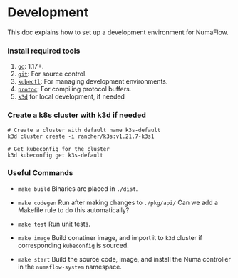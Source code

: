 # Development

This doc explains how to set up a development environment for NumaFlow.

### Install required tools

1. [`go`](https://golang.org/doc/install): 1.17+.
1. [`git`](https://help.github.com/articles/set-up-git/): For source control.
1. [`kubectl`](https://kubernetes.io/docs/tasks/tools/install-kubectl/): For managing development environments.
1. [`protoc`](https://github.com/protocolbuffers/protobuf): For compiling protocol buffers.
1. [`k3d`](https://k3d.io/) for local development, if needed

### Create a k8s cluster with k3d if needed

```shell
# Create a cluster with default name k3s-default
k3d cluster create -i rancher/k3s:v1.21.7-k3s1

# Get kubeconfig for the cluster
k3d kubeconfig get k3s-default
```

### Useful Commands

- `make build`
  Binaries are placed in `./dist`.

- `make codegen`
  Run after making changes to `./pkg/api/` Can we add a Makefile rule to do this automatically?

- `make test`
  Run unit tests.

- `make image`
  Build conatiner image, and import it to `k3d` cluster if corresponding `kubeconfig` is sourced.

- `make start`
  Build the source code, image, and install the Numa controller in the `numaflow-system` namespace.
